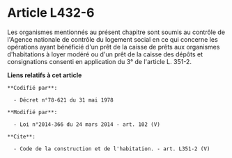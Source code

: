 # Article L432-6

Les organismes mentionnés au présent chapitre sont soumis au contrôle de l'Agence nationale de contrôle du logement social en
ce qui concerne les opérations ayant bénéficié d'un prêt de la caisse de prêts aux organismes d'habitations à loyer modéré ou
d'un prêt de la caisse des dépôts et consignations consenti en application du 3° de l'article L. 351-2.

**Liens relatifs à cet article**

	**Codifié par**:

	  - Décret n°78-621 du 31 mai 1978

	**Modifié par**:

	  - Loi n°2014-366 du 24 mars 2014 - art. 102 (V)

	**Cite**:

	  - Code de la construction et de l'habitation. - art. L351-2 (V)
